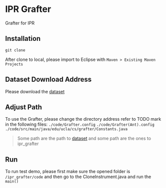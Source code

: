 # IPR Grafter

Grafter for IPR 

## Installation
```
git clone 
```
After clone to local, please import to Eclipse with `Maven > Existing Maven Projects`
## Dataset Download Address
Please download the [dataset](http://web.cs.ucla.edu/~tianyi.zhang/grafter/grafter-dataset.zip)

## Adjust Path
To use the Grafter, please change the directory address refer to TODO mark in the following files:
`./code/Grafter.config`
`./code/Grafter(Ant).config`
`./code/src/main/java/edu/ucla/cs/grafter/Constants.java`
> Some path are the path to [dataset](http://web.cs.ucla.edu/~tianyi.zhang/grafter/grafter-dataset.zip) and some path are the ones to ipr_grafter

## Run
To run test demo, please first make sure the opened folder is `/ipr_grafter/code` and then go to the CloneInstrument.java and run the `main()`
